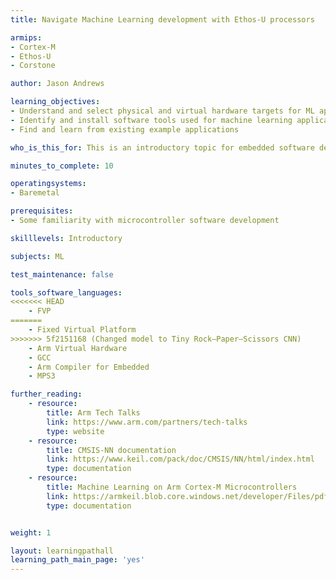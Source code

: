 ```yaml
---
title: Navigate Machine Learning development with Ethos-U processors

armips:
- Cortex-M
- Ethos-U
- Corstone

author: Jason Andrews

learning_objectives:
- Understand and select physical and virtual hardware targets for ML application development with Cortex-M and Ethos-U
- Identify and install software tools used for machine learning applications on microcontrollers
- Find and learn from existing example applications 

who_is_this_for: This is an introductory topic for embedded software developers interested in learning about machine learning.

minutes_to_complete: 10

operatingsystems:
- Baremetal

prerequisites:
- Some familiarity with microcontroller software development 

skilllevels: Introductory

subjects: ML

test_maintenance: false

tools_software_languages:
<<<<<<< HEAD
    - FVP
=======
    - Fixed Virtual Platform
>>>>>>> 5f2151168 (Changed model to Tiny Rock–Paper–Scissors CNN)
    - Arm Virtual Hardware
    - GCC
    - Arm Compiler for Embedded
    - MPS3

further_reading:
    - resource:
        title: Arm Tech Talks
        link: https://www.arm.com/partners/tech-talks
        type: website
    - resource:
        title: CMSIS-NN documentation
        link: https://www.keil.com/pack/doc/CMSIS/NN/html/index.html
        type: documentation
    - resource:
        title: Machine Learning on Arm Cortex-M Microcontrollers
        link: https://armkeil.blob.core.windows.net/developer/Files/pdf/ethos/Arm_ML_on_Cortex-M_Microcontrollers_v2.pdf
        type: documentation


weight: 1

layout: learningpathall
learning_path_main_page: 'yes'
---
```


